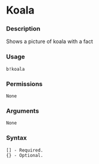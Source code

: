 # Koala

### **Description**

Shows a picture of koala with a fact

### Usage

```
b!koala
```

### Permissions

```
None
```

### Arguments

```
None
```

### Syntax

```
[] - Required.
{} - Optional.
```
